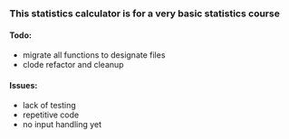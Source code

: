 ### This statistics calculator is for a very basic statistics course

#### Todo:
- migrate all functions to designate files
- clode refactor and cleanup

#### Issues:
- lack of testing
- repetitive code
- no input handling yet